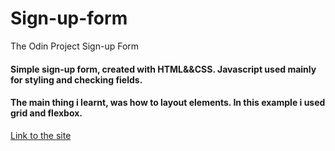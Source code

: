 # Sign-up-form
The Odin Project Sign-up Form 

#### Simple sign-up form, created with HTML&&CSS. Javascript used mainly for styling and checking fields.
#### The main thing i learnt, was how to layout elements. In this example i used grid and flexbox.

[Link to the site](https://ren0xx.github.io/Sign-up-form/)
